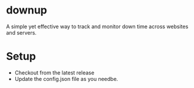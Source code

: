 # downup
A simple yet effective way to track and monitor down time across websites and servers.

# Setup
* Checkout from the latest release
* Update the config.json file as you needbe.